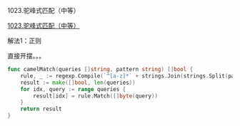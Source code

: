 1023.驼峰式匹配（中等）

[1023.驼峰式匹配（中等）](https://leetcode.cn/problems/camelcase-matching/)



解法1：正则

直接开摆。。。



```go
func camelMatch(queries []string, pattern string) []bool {
	rule, _ := regexp.Compile(`^[a-z]*` + strings.Join(strings.Split(pattern, ""), `[a-z]*`) + `[a-z]*$`)
	result := make([]bool, len(queries))
	for idx, query := range queries {
		result[idx] = rule.Match([]byte(query))
	}
	return result
}

```
